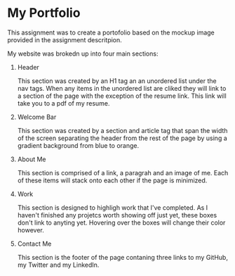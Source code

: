 # My Portfolio

This assignment was to create a portofolio based on the mockup image provided in the assignment descritpion. 

My website was brokedn up into four main sections:

1. Header

    This section was created by an H1 tag an an unordered list under the nav tags. When any items in the unordered list are cliked they will link to a section of the page with the exception of the resume link. This link will take you to a pdf of my resume. 

2. Welcome Bar

    This section was created by a section and article tag that span the width of the screen separating the header from the rest of the page by using a gradient background from blue to orange. 

3. About Me

    This section is comprised of a link, a paragrah and an image of me. Each of these items will stack onto each other if the page is minimized. 

4. Work

    This section is designed to highligh work that I've completed. As I haven't finished any projetcs worth showing off just yet, these boxes don't link to anyting yet. Hovering over the boxes will change their color however. 

5. Contact Me

    This section is the footer of the page contaning three links to my GitHub, my Twitter and my LinkedIn.


